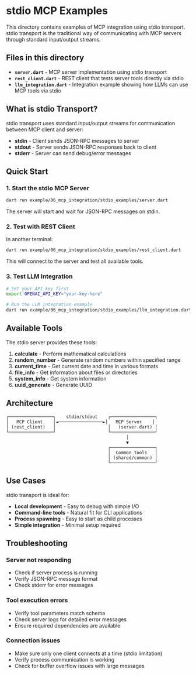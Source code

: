 # stdio MCP Examples

This directory contains examples of MCP integration using stdio transport. stdio transport is the traditional way of communicating with MCP servers through standard input/output streams.

## Files in this directory

- **`server.dart`** - MCP server implementation using stdio transport
- **`rest_client.dart`** - REST client that tests server tools directly via stdio
- **`llm_integration.dart`** - Integration example showing how LLMs can use MCP tools via stdio

## What is stdio Transport?

stdio transport uses standard input/output streams for communication between MCP client and server:
- **stdin** - Client sends JSON-RPC messages to server
- **stdout** - Server sends JSON-RPC responses back to client
- **stderr** - Server can send debug/error messages

## Quick Start

### 1. Start the stdio MCP Server

```bash
dart run example/06_mcp_integration/stdio_examples/server.dart
```

The server will start and wait for JSON-RPC messages on stdin.

### 2. Test with REST Client

In another terminal:

```bash
dart run example/06_mcp_integration/stdio_examples/rest_client.dart
```

This will connect to the server and test all available tools.

### 3. Test LLM Integration

```bash
# Set your API key first
export OPENAI_API_KEY="your-key-here"

# Run the LLM integration example
dart run example/06_mcp_integration/stdio_examples/llm_integration.dart
```

## Available Tools

The stdio server provides these tools:

1. **calculate** - Perform mathematical calculations
2. **random_number** - Generate random numbers within specified range
3. **current_time** - Get current date and time in various formats
4. **file_info** - Get information about files or directories
5. **system_info** - Get system information
6. **uuid_generate** - Generate UUID

## Architecture

```
┌─────────────────┐    stdin/stdout    ┌─────────────────┐
│   MCP Client    │◄─────────────────►│   MCP Server    │
│ (rest_client)   │                    │   (server.dart) │
└─────────────────┘                    └─────────────────┘
                                              │
                                              ▼
                                       ┌─────────────────┐
                                       │  Common Tools   │
                                       │ (shared/common) │
                                       └─────────────────┘
```

## Use Cases

stdio transport is ideal for:
- **Local development** - Easy to debug with simple I/O
- **Command-line tools** - Natural fit for CLI applications
- **Process spawning** - Easy to start as child processes
- **Simple integration** - Minimal setup required

## Troubleshooting

### Server not responding
- Check if server process is running
- Verify JSON-RPC message format
- Check stderr for error messages

### Tool execution errors
- Verify tool parameters match schema
- Check server logs for detailed error messages
- Ensure required dependencies are available

### Connection issues
- Make sure only one client connects at a time (stdio limitation)
- Verify process communication is working
- Check for buffer overflow issues with large messages
